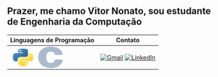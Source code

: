 ## Prazer, me chamo Vitor Nonato, sou estudante de Engenharia da Computação

| Linguagens de Programação | Contato |
|---------------------------|---------|
| <img align="center" alt="Python" height="50" width="60" src="https://raw.githubusercontent.com/devicons/devicon/master/icons/python/python-original.svg"> <img align="center" alt="C" height="50" width="60" src="https://raw.githubusercontent.com/devicons/devicon/master/icons/c/c-original.svg"> | <a href="mailto:vitornn32@gmail.com"><img align="center" alt="Gmail" height="40" width="40" src="https://cdn-icons-png.flaticon.com/512/281/281769.png"></a> <a href="https://www.linkedin.com/in/vitor-n-9441932b1/" target="_blank"><img align="center" alt="LinkedIn" height="40" width="40" src="https://cdn.jsdelivr.net/gh/devicons/devicon/icons/linkedin/linkedin-original.svg"></a> |
